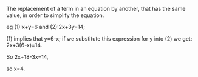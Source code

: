 The replacement of a term in an equation by another, that has the same
value, in order to simplify the equation.

eg (1):x+y=6 and (2):2x+3y=14;

​(1) implies that y=6-x; if we substitute this expression for y into (2)
we get: 2x+3(6-x)=14.

So 2x+18-3x=14,

so x=4.
